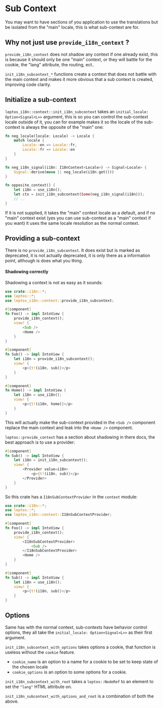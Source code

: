 # Sub Context

You may want to have sections of you application to use the translations but be isolated from the "main" locale, this is what sub-context are for.

## Why not just use `provide_i18n_context` ?

`provide_i18n_context` does not shadow any context if one already exist,
this is because it should only be one "main" context, or they will battle for the cookie, the "lang" attribute, the routing, ect..

`init_i18n_subcontext_*` functions create a context that does not battle with the main context and makes it more obvious that a sub context is created, improving code clarity.

## Initialize a sub-context

`leptos_i18n::context::init_i18n_subcontext` takes an `initial_locale: Option<Signal<L>>` argument, this is so you can control the sub-context locale outside of it, you can for example makes it so the locale of the sub-context is always the opposite of the "main" one:

```rust
fn neg_locale(locale: Locale) -> Locale {
    match locale {
        Locale::en => Locale::fr,
        Locale::fr => Locale::en
    }
}

fn neg_i18n_signal(i18n: I18nContext<Locale>) -> Signal<Locale> {
    Signal::derive(move || neg_locale(i18n.get()))
}

fn opposite_context() {
    let i18n = use_i18n();
    let ctx = init_i18n_subcontext(Some(neg_i18n_signal(i18n)));
    // ..
}
```

If it is not supplied, it takes the "main" context locale as a default, and if no "main" context exist (yes you can use sub-context as a "main" context if you want) it uses the same locale resolution as the normal context.

## Providing a sub-context

There is no `provide_i18n_subcontext`. It does exist but is marked as deprecated, it is not actually deprecated, it is only there as a information point, although is does what you thing.

#### Shadowing correctly

Shadowing a context is not as easy as it sounds:

```rust
use crate::i18n::*;
use leptos::*;
use leptos_i18n::context::provide_i18n_subcontext;

#[component]
fn Foo() -> impl IntoView {
    provide_i18n_context();
    view! {
        <Sub />
        <Home />
    }
}

#[component]
fn Sub() -> impl IntoView {
    let i18n = provide_i18n_subcontext();
    view! {
        <p>{t!(i18n, sub)}</p>
    }
}

#[component]
fn Home() -> impl IntoView {
    let i18n = use_i18n();
    view! {
        <p>{t!(i18n, home)}</p>
    }
}
```

This will actually make the sub-context provided in the `<Sub />` component replace the main context and leak into the `<Home />` component.

`leptos::provide_context` has a section about shadowing in there docs, the best approach is to use a provider:

```rust
#[component]
fn Sub() -> impl IntoView {
    let i18n = init_i18n_subcontext();
    view! {
        <Provider value=i18n>
            <p>{t!(i18n, sub)}</p>
        </Provider>
    }
}
```

So this crate has a `I18nSubContextProvider` in the `context` module:

```rust
use crate::i18n::*;
use leptos::*;
use leptos_i18n::context::I18nSubContextProvider;

#[component]
fn Foo() -> impl IntoView {
    provide_i18n_context();
    view! {
        <I18nSubContextProvider>
            <Sub />
        </I18nSubContextProvider>
        <Home />
    }
}

#[component]
fn Sub() -> impl IntoView {
    let i18n = use_i18n();
    view! {
        <p>{t!(i18n, sub)}</p>
    }
}
```

## Options

Same has with the normal context, sub-contexts have behavior control options, they all take the `initial_locale: Option<Signal<L>>` as their first argument.

`init_i18n_subcontext_with_options` takes options a cookie,
that function is useless without the `cookie` feature.

- `cookie_name` is an option to a name for a cookie to be set to keep state of the chosen locale
- `cookie_options` is an option to some options for a cookie.

`init_i18n_subcontext_with_root` takes a `leptos::NodeRef` to an element to set the `"lang"` HTML attribute on.

`init_i18n_subcontext_with_options_and_root` is a combination of both the above.
